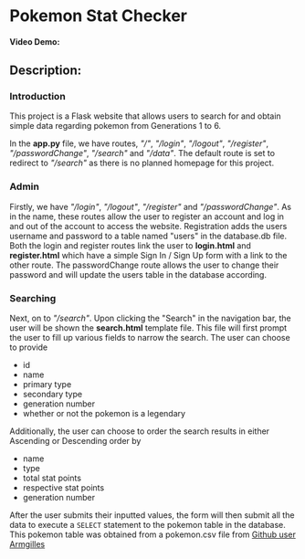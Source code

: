 # Pokemon Stat Checker
#### Video Demo:  <URL HERE>
## Description:
### Introduction
This project is a Flask website that allows users to search for and obtain simple data regarding pokemon from Generations 1 to 6.

In the **app.py** file, we have routes, _"/"_, _"/login"_, _"/logout"_, _"/register"_, _"/passwordChange"_, _"/search"_ and _"/data"_. The default route is set to redirect to _"/search"_ as there is no planned homepage for this project.

### Admin
Firstly, we have _"/login"_, _"/logout"_, _"/register"_ and _"/passwordChange"_. As in the name, these routes allow the user to register an account and log in and out of the account to access the website. Registration adds the users username and password to a table named "users" in the database.db file. Both the login and register routes link the user to **login.html** and **register.html** which have a simple Sign In / Sign Up form with a link to the other route. The passwordChange route allows the user to change their password and will update the users table in the database according.

### Searching
Next, on to _"/search"_. Upon clicking the "Search" in the navigation bar, the user will be shown the **search.html** template file. This file will first prompt the user to fill up various fields to narrow the search. The user can choose to provide
- id
- name
- primary type
- secondary type
- generation number
- whether or not the pokemon is a legendary

Additionally, the user can choose to order the search results in either Ascending or Descending order by
- name
- type
- total stat points
- respective stat points
- generation number

After the user submits their inputted values, the form will then submit all the data to execute a `SELECT` statement to the pokemon table in the database. This pokemon table was obtained from a pokemon.csv file from [Github user Armgilles](https://gist.github.com/armgilles/194bcff35001e7eb53a2a8b441e8b2c6)